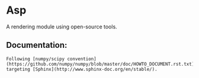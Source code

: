 # Asp

A rendering module using open-source tools. 

## Documentation:
    Following [numpy/scipy convention](https://github.com/numpy/numpy/blob/master/doc/HOWTO_DOCUMENT.rst.txt) targeting [Sphinx](http://www.sphinx-doc.org/en/stable/).
